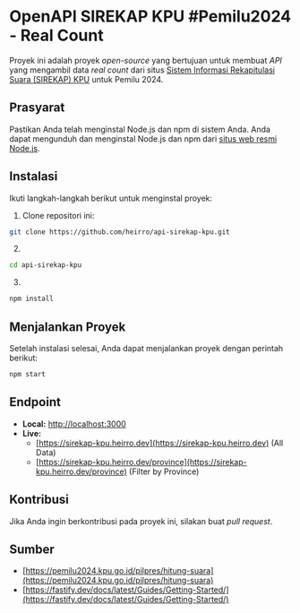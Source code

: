 # OpenAPI SIREKAP KPU #Pemilu2024 - Real Count

Proyek ini adalah proyek _open-source_ yang bertujuan untuk membuat _API_ yang mengambil data _real count_ dari situs [Sistem Informasi Rekapitulasi Suara (SIREKAP) KPU](https://pemilu2024.kpu.go.id/pilpres/hitung-suara) untuk Pemilu 2024.

## Prasyarat

Pastikan Anda telah menginstal Node.js dan npm di sistem Anda. Anda dapat mengunduh dan menginstal Node.js dan npm dari [situs web resmi Node.js](https://nodejs.org/).

## Instalasi

Ikuti langkah-langkah berikut untuk menginstal proyek:

1. Clone repositori ini:
```bash
git clone https://github.com/heirro/api-sirekap-kpu.git
```
2. 
```bash
cd api-sirekap-kpu
```
3. 
```bash
npm install
```

## Menjalankan Proyek
Setelah instalasi selesai, Anda dapat menjalankan proyek dengan perintah berikut:
```bash
npm start
```

## Endpoint
- **Local:** [http://localhost:3000](http://localhost:3000)
- **Live:** 
    - [https://sirekap-kpu.heirro.dev](https://sirekap-kpu.heirro.dev) (All Data)
    - [https://sirekap-kpu.heirro.dev/province](https://sirekap-kpu.heirro.dev/province) (Filter by Province)

## Kontribusi
Jika Anda ingin berkontribusi pada proyek ini, silakan buat _pull request_.


## Sumber
- [https://pemilu2024.kpu.go.id/pilpres/hitung-suara](https://pemilu2024.kpu.go.id/pilpres/hitung-suara)
- [https://fastify.dev/docs/latest/Guides/Getting-Started/](https://fastify.dev/docs/latest/Guides/Getting-Started/)